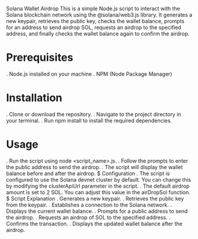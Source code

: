 Solana Wallet Airdrop
This is a simple Node.js script to interact with the Solana blockchain network using the @solana/web3.js library. It generates a new keypair, retrieves the public key, checks the wallet balance, prompts for an address to send airdrop SOL, requests an airdrop to the specified address, and finally checks the wallet balance again to confirm the airdrop.

# Prerequisites
. Node.js installed on your machine
. NPM (Node Package Manager)
# Installation
. Clone or download the repository.
. Navigate to the project directory in your terminal.
. Run npm install to install the required dependencies.
# Usage
. Run the script using node <script_name>.js.
. Follow the prompts to enter the public address to send the airdrop.
. The script will display the wallet balance before and after the airdrop.
$ Configuration
. The script is configured to use the Solana devnet cluster by default. You can change this by modifying the clusterApiUrl parameter in the script.
. The default airdrop amount is set to 2 SOL. You can adjust this value in the airDropSol function.
$ Script Explanation
. Generates a new keypair.
. Retrieves the public key from the keypair.
. Establishes a connection to the Solana network.
. Displays the current wallet balance.
. Prompts for a public address to send the airdrop.
. Requests an airdrop of SOL to the specified address.
. Confirms the transaction.
. Displays the updated wallet balance after the airdrop.
